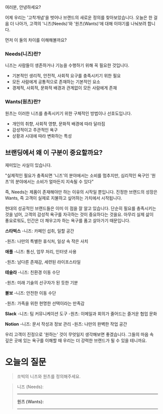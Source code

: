 
여러분, 안녕하세요?

어제 우리는 '고착개념'을 벗어나 브랜드의 새로운 정의를 찾아보았습니다. 오늘은 한 걸음 더 나아가, 고객의 '니즈(Needs)'와 '원츠(Wants)'에 대해 이야기를 나눠보려 합니다.

먼저 이 둘의 차이를 이해해볼까요?

### Needs(니즈)란?

니즈는 사람들이 생존하거나 기능을 수행하기 위해 꼭 필요한 것입니다.

- 기본적인 생리적, 안전적, 사회적 요구를 충족시키기 위한 필요
- 모든 사람에게 공통적으로 존재하는 기본적인 요소
- 경제적, 사회적, 문화적 배경과 관계없이 모든 사람에게 존재

### Wants(원츠)란?

원츠는 이러한 니즈를 충족시키기 위한 구체적인 방법이나 선호도입니다.

- 개인의 취향, 사회적 영향, 문화적 배경에 따라 달라짐
- 감성적이고 주관적인 욕구
- 상황과 시대에 따라 변화하는 특성

## 브랜딩에서 왜 이 구분이 중요할까요?

재미있는 사실이 있습니다.

"실제적인 필요가 충족되면 '니즈'의 분야에서는 소비를 멈추지만, 심리적인 욕구인 '원츠'의 분야에서는 소비가 얼마든지 지속될 수 있다"

즉, Needs는 제품이 존재해야만 하는 이유의 시작일 뿐입니다. 진정한 브랜드의 성장은 Wants, 즉 고객이 실제로 지불하고 싶어하는 가치에서 시작됩니다.

현대의 성공적인 브랜드들은 이미 이 점을 잘 알고 있습니다. 단순히 필요를 충족시키는 것을 넘어, 고객의 감성적 욕구를 자극하는 것이 중요하다는 것을요. 아무리 실제 삶이 풍요로워도, 인간은 더 채우고자 하는 욕구를 품고 살아가기 때문입니다.

**스타벅스** -니즈: 카페인 섭취, 일할 공간

-원츠: 나만의 특별한 휴식처, 일상 속 작은 사치

**애플** -니즈: 통신, 업무 처리, 인터넷 사용

-원츠: 남다른 존재감, 세련된 라이프스타일

**테슬라** -니즈: 친환경 이동 수단

-원츠: 미래 기술의 선구자가 된 듯한 기분

**볼보** -니즈: 안전한 이동 수단

-원츠: 가족을 위한 현명한 선택이라는 만족감

**Slack** -니즈: 팀 커뮤니케이션 도구 -원츠: 이메일과 회의가 줄어드는 즐거운 협업 문화

**Notion** -니즈: 문서 작성과 정보 관리 -원츠: 나만의 완벽한 작업 공간

우리 고객이 진정으로 '원하는' 것이 무엇일지 생각해보면 좋겠습니다. 그들의 마음 속 깊은 곳에 있는 욕구를 이해할 때 우리는 더 강력한 브랜드가 될 수 있을 테니까요.

# 오늘의 질문

> 쏘빅의 니즈와 원츠를 정의해주세요.

> 니즈 (Needs):
> 
> ---
> 
> **원츠 (Wants):**
> 
> ---